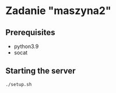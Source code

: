 # Zadanie "maszyna2"

## Prerequisites

- python3.9
- socat

## Starting the server

```sh
./setup.sh
```
